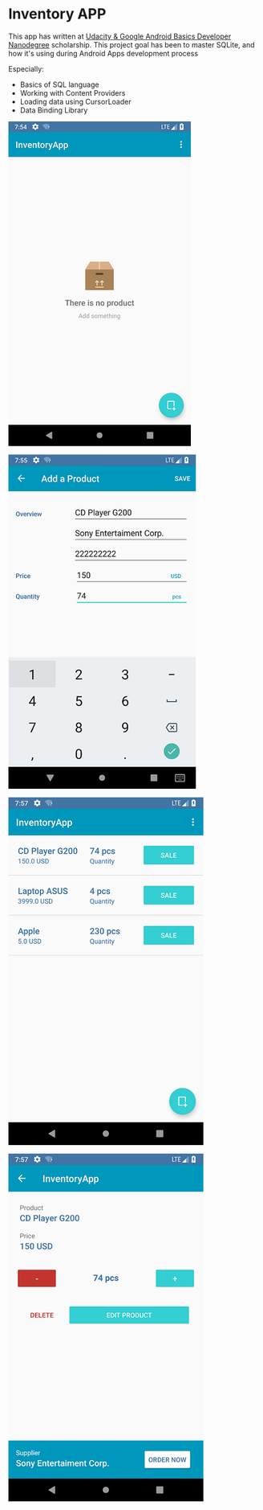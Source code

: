 # Inventory APP

This app has written at [Udacity & Google Android Basics Developer Nanodegree](https://eu.udacity.com/course/android-basics-nanodegree-by-google--nd803) scholarship.
This project goal has been to master SQLite, and how it's using during Android Apps development process
 
 Especially:
 * Basics of SQL language
 * Working with Content Providers
 * Loading data using CursorLoader
 * Data Binding Library
 
 ![Alt text](/screenshots/inventory_app1.png?raw=true "Inventory app - screenshot 1")
 
 ![Alt text](/screenshots/inventory_app2.png?raw=true "Inventory app - screenshot 2")
 
 ![Alt text](/screenshots/inventory_app3.png?raw=true "Inventory app - screenshot 3")
 
 ![Alt text](/screenshots/inventory_app4.png?raw=true "Inventory app - screenshot 4")
